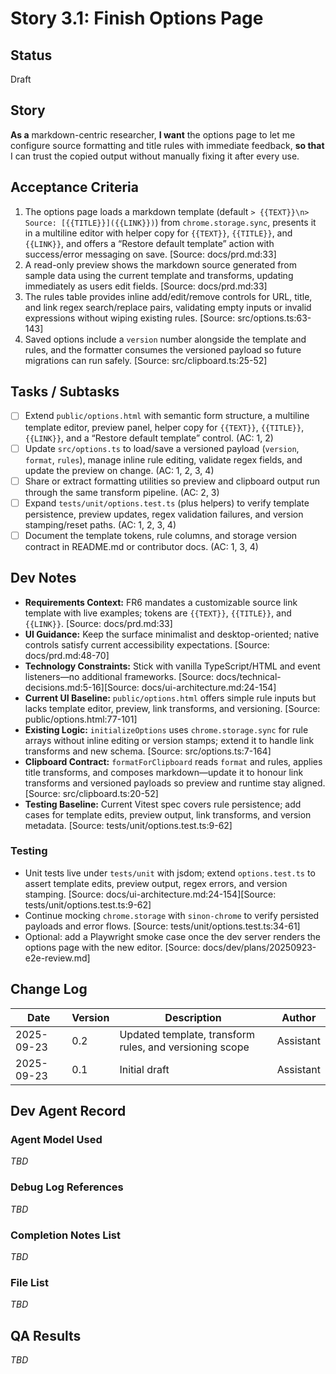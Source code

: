 # Story 3.1: Finish Options Page

## Status
Draft

## Story
**As a** markdown-centric researcher,
**I want** the options page to let me configure source formatting and title rules with immediate feedback,
**so that** I can trust the copied output without manually fixing it after every use.

## Acceptance Criteria
1. The options page loads a markdown template (default `> {{TEXT}}\n> Source: [{{TITLE}}]({{LINK}})`) from `chrome.storage.sync`, presents it in a multiline editor with helper copy for `{{TEXT}}`, `{{TITLE}}`, and `{{LINK}}`, and offers a “Restore default template” action with success/error messaging on save. [Source: docs/prd.md:33]
2. A read-only preview shows the markdown source generated from sample data using the current template and transforms, updating immediately as users edit fields. [Source: docs/prd.md:33]
3. The rules table provides inline add/edit/remove controls for URL, title, and link regex search/replace pairs, validating empty inputs or invalid expressions without wiping existing rules. [Source: src/options.ts:63-143]
4. Saved options include a `version` number alongside the template and rules, and the formatter consumes the versioned payload so future migrations can run safely. [Source: src/clipboard.ts:25-52]

## Tasks / Subtasks
- [ ] Extend `public/options.html` with semantic form structure, a multiline template editor, preview panel, helper copy for `{{TEXT}}`, `{{TITLE}}`, `{{LINK}}`, and a “Restore default template” control. (AC: 1, 2)
- [ ] Update `src/options.ts` to load/save a versioned payload (`version`, `format`, `rules`), manage inline rule editing, validate regex fields, and update the preview on change. (AC: 1, 2, 3, 4)
- [ ] Share or extract formatting utilities so preview and clipboard output run through the same transform pipeline. (AC: 2, 3)
- [ ] Expand `tests/unit/options.test.ts` (plus helpers) to verify template persistence, preview updates, regex validation failures, and version stamping/reset paths. (AC: 1, 2, 3, 4)
- [ ] Document the template tokens, rule columns, and storage version contract in README.md or contributor docs. (AC: 1, 3, 4)

## Dev Notes
- **Requirements Context:** FR6 mandates a customizable source link template with live examples; tokens are `{{TEXT}}`, `{{TITLE}}`, and `{{LINK}}`. [Source: docs/prd.md:33]
- **UI Guidance:** Keep the surface minimalist and desktop-oriented; native controls satisfy current accessibility expectations. [Source: docs/prd.md:48-70]
- **Technology Constraints:** Stick with vanilla TypeScript/HTML and event listeners—no additional frameworks. [Source: docs/technical-decisions.md:5-16][Source: docs/ui-architecture.md:24-154]
- **Current UI Baseline:** `public/options.html` offers simple rule inputs but lacks template editor, preview, link transforms, and versioning. [Source: public/options.html:77-101]
- **Existing Logic:** `initializeOptions` uses `chrome.storage.sync` for rule arrays without inline editing or version stamps; extend it to handle link transforms and new schema. [Source: src/options.ts:7-164]
- **Clipboard Contract:** `formatForClipboard` reads `format` and rules, applies title transforms, and composes markdown—update it to honour link transforms and versioned payloads so preview and runtime stay aligned. [Source: src/clipboard.ts:20-52]
- **Testing Baseline:** Current Vitest spec covers rule persistence; add cases for template edits, preview output, link transforms, and version metadata. [Source: tests/unit/options.test.ts:9-62]

### Testing
- Unit tests live under `tests/unit` with jsdom; extend `options.test.ts` to assert template edits, preview output, regex errors, and version stamping. [Source: docs/ui-architecture.md:24-154][Source: tests/unit/options.test.ts:9-62]
- Continue mocking `chrome.storage` with `sinon-chrome` to verify persisted payloads and error flows. [Source: tests/unit/options.test.ts:34-61]
- Optional: add a Playwright smoke case once the dev server renders the options page with the new editor. [Source: docs/dev/plans/20250923-e2e-review.md]

## Change Log
| Date | Version | Description | Author |
| --- | --- | --- | --- |
| 2025-09-23 | 0.2 | Updated template, transform rules, and versioning scope | Assistant |
| 2025-09-23 | 0.1 | Initial draft | Assistant |

## Dev Agent Record
### Agent Model Used
_TBD_

### Debug Log References
_TBD_

### Completion Notes List
_TBD_

### File List
_TBD_

## QA Results
_TBD_
